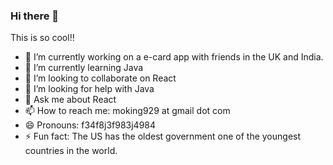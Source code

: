 ### Hi there 👋

<!--
**moki929/moki929** is a ✨ _special_ ✨ repository because its `README.md` (this file) appears on your GitHub profile.
-->


This is so cool!!

- 🔭 I’m currently working on a e-card app with friends in the UK and India.
- 🌱 I’m currently learning Java
- 👯 I’m looking to collaborate on React
- 🤔 I’m looking for help with Java
- 💬 Ask me about React
- 📫 How to reach me: moking929 at gmail dot com
- 😄 Pronouns: f34f8j3f983j4984
- ⚡ Fun fact: The US has the oldest government one of the youngest countries in the world.

